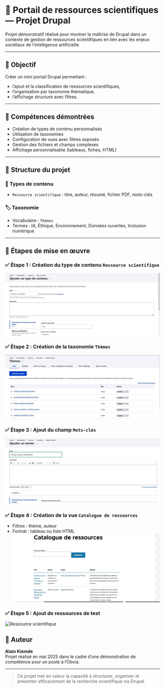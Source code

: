 # 📘 Portail de ressources scientifiques — Projet Drupal

Projet démonstratif réalisé pour montrer la maîtrise de Drupal dans un contexte de gestion de ressources scientifiques en lien avec les enjeux sociétaux de l’intelligence artificielle.

---

## 🎯 Objectif

Créer un mini portail Drupal  permettant :
- l’ajout et la classification de ressources scientifiques,
- l’organisation par taxonomie thématique,
- l’affichage structuré avec filtres.

---

## 🧠 Compétences démontrées

- Création de types de contenu personnalisés
- Utilisation de taxonomies
- Configuration de vues avec filtres exposés
- Gestion des fichiers et champs complexes
- Affichage personnalisable (tableaux, fiches, HTML)

---

## 📐 Structure du projet

### 📄 Types de contenu

- `Ressource scientifique` : titre, auteur, résumé, fichier PDF, mots-clés


### 🏷 Taxonomie

- Vocabulaire : `Thèmes`
- Termes : IA, Éthique, Environnement, Données ouvertes, Inclusion numérique

---

## 🔧 Étapes de mise en œuvre

### ✅ Étape 1 : Création du type de contenu `Ressource scientifique`
![Ressource scientifique](Contenu.JPG)


### ✅ Étape 2 : Création de la taxonomie `Thèmes`
![Ressource scientifique](taxonomie.JPG)


### ✅ Étape 3 : Ajout du champ `Mots-clés`
![Ressource scientifique](motcles.JPG)


### ✅ Étape 4 : Création de la vue `Catalogue de ressources`
- Filtres : thème, auteur
- Format : tableau ou liste HTML
![Ressource scientifique](Cathologue.JPG)

### ✅ Étape 5 : Ajout de ressources de test
![Ressource scientifique](ressource_de_test.JPG)


## 🧾 Auteur

**Alain Kiemde**  
Projet réalisé en mai 2025 dans le cadre d’une démonstration de compétence pour un poste à l’Obvia.

---

> Ce projet met en valeur la capacité à structurer, organiser et présenter efficacement de la recherche scientifique via Drupal.
